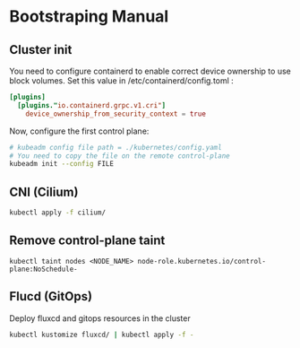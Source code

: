 # Bootstraping Manual

## Cluster init

You need to configure containerd to enable correct device ownership to use block volumes. Set this value in /etc/containerd/config.toml :
```toml
[plugins]
  [plugins."io.containerd.grpc.v1.cri"]
    device_ownership_from_security_context = true
```

Now, configure the first control plane:
```bash
# kubeadm config file path = ./kubernetes/config.yaml
# You need to copy the file on the remote control-plane
kubeadm init --config FILE
```

## CNI (Cilium)

```bash
kubectl apply -f cilium/
```

## Remove control-plane taint

```
kubectl taint nodes <NODE_NAME> node-role.kubernetes.io/control-plane:NoSchedule-
```


## Flucd (GitOps)

Deploy fluxcd and gitops resources in the cluster
```bash
kubectl kustomize fluxcd/ | kubectl apply -f -
```
